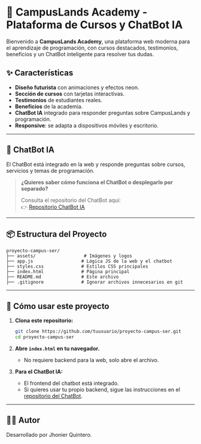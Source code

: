 # 🚀 CampusLands Academy - Plataforma de Cursos y ChatBot IA

Bienvenido a **CampusLands Academy**, una plataforma web moderna para el aprendizaje de programación, con cursos destacados, testimonios, beneficios y un ChatBot inteligente para resolver tus dudas.

## ✨ Características

- **Diseño futurista** con animaciones y efectos neon.
- **Sección de cursos** con tarjetas interactivas.
- **Testimonios** de estudiantes reales.
- **Beneficios** de la academia.
- **ChatBot IA** integrado para responder preguntas sobre CampusLands y programación.
- **Responsive**: se adapta a dispositivos móviles y escritorio.

---

## 💬 ChatBot IA

El ChatBot está integrado en la web y responde preguntas sobre cursos, servicios y temas de programación.

> **¿Quieres saber cómo funciona el ChatBot o desplegarlo por separado?**
>
> Consulta el repositorio del ChatBot aquí:  
> 👉 [Repositorio ChatBot IA](https://github.com/JhonierQuintero/FrontEnd_ChatBot_AI.git)

---

## 📦 Estructura del Proyecto

```
proyecto-campus-ser/
├── assets/                  # Imágenes y logos
├── app.js                  # Lógica JS de la web y el chatbot
├── styles.css              # Estilos CSS principales
├── index.html              # Página principal
├── README.md               # Este archivo
├── .gitignore              # Ignorar archivos innecesarios en git
```

---

## 🚀 Cómo usar este proyecto

1. **Clona este repositorio:**
   ```bash
   git clone https://github.com/tuusuario/proyecto-campus-ser.git
   cd proyecto-campus-ser
   ```

2. **Abre `index.html` en tu navegador.**
   - No requiere backend para la web, solo abre el archivo.

3. **Para el ChatBot IA:**
   - El frontend del chatbot está integrado.
   - Si quieres usar tu propio backend, sigue las instrucciones en el [repositorio del ChatBot](https://github.com/[TU_REPO_CHATBOT]).

---

## 👨‍💻 Autor

Desarrollado por Jhonier Quintero.